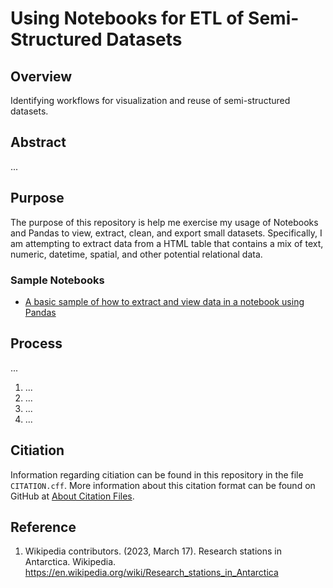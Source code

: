 # Using Notebooks for ETL of Semi-Structured Datasets

## Overview
Identifying workflows for visualization and reuse of semi-structured datasets.

## Abstract
...

## Purpose
The purpose of this repository is help me exercise my usage of Notebooks and Pandas to view, extract, clean, and export
small datasets. Specifically, I am attempting to extract data from a HTML table that contains a mix of text, numeric,
datetime, spatial, and other potential relational data.

### Sample Notebooks
- [A basic sample of how to extract and view data in a notebook using Pandas](basic-html-to-dataframe-example.ipynb)

## Process
...

1. ...
2. ...
3. ...
4. ...

## Citiation
Information regarding citiation can be found in this repository in the file `CITATION.cff`. More information about this citation format can be found on GitHub at [About Citation Files](https://docs.github.com/en/repositories/managing-your-repositorys-settings-and-features/customizing-your-repository/about-citation-files).

## Reference

1. Wikipedia contributors. (2023, March 17). Research stations in Antarctica. Wikipedia. https://en.wikipedia.org/wiki/Research_stations_in_Antarctica
